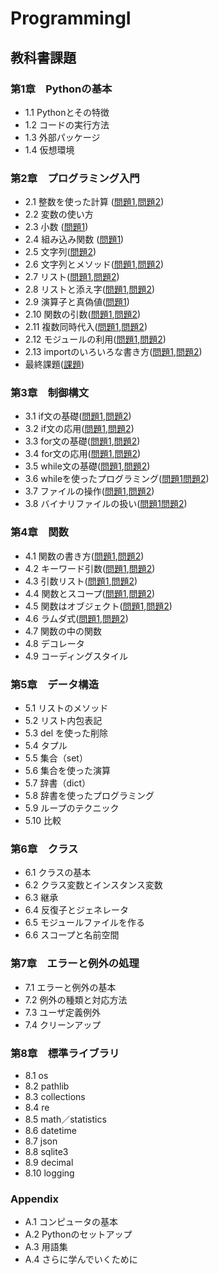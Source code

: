 # ProgrammingI
## 教科書課題
### 第1章　Pythonの基本
- 1.1 Pythonとその特徴
- 1.2 コードの実行方法
- 1.3 外部パッケージ
- 1.4 仮想環境
### 第2章　プログラミング入門
- 2.1 整数を使った計算  ([問題1](./chapter02/Q2_1_1.py),[問題2](./chapter02/Q2_1_2.py))
- 2.2 変数の使い方
- 2.3 小数 ([問題1](./chapter02/Q2_3_1.py))
- 2.4 組み込み関数 ([問題1](./chapter02/Q2_4_1.py))
- 2.5 文字列([問題2](./chapter02/Q2_5_2.py))
- 2.6 文字列とメソッド([問題1](./chapter02/Q2_6_1.py),[問題2](./chapter02/Q2_6_2.py))
- 2.7 リスト([問題1](./chapter02/Q2_7_1.py),[問題2](./chapter02/Q2_7_2.py))
- 2.8 リストと添え字([問題1](./chapter02/Q2_8_1.py),[問題2](./chapter02/Q2_8_2.py))
- 2.9 演算子と真偽値([問題1](./chapter02/Q2_9_1.py))
- 2.10 関数の引数([問題1](./chapter02/Q2_10_1.py),[問題2](./chapter02/Q2_10_2.py))
- 2.11 複数同時代入([問題1](./chapter02/Q2_11_1.py),[問題2](./chapter02/Q2_11_2.py))
- 2.12 モジュールの利用([問題1](./chapter02/Q2_12_1.py),[問題2](./chapter02/Q2_12_2.py))
- 2.13 importのいろいろな書き方([問題1](./chapter02/Q2_13_1.py),[問題2](./chapter02/Q2_13_2.py))
- 最終課題([課題](./chapter02/chaleng.py))
### 第3章　制御構文
- 3.1 if文の基礎([問題1](./chapter03/Q3_1_1.py),[問題2](./chapter03/Q3_1_2.py))
- 3.2 if文の応用([問題1](./chapter03/Q3_2_1.py),[問題2](./chapter03/Q3_2_2.py))
- 3.3 for文の基礎([問題1](./chapter03/Q3_3_1.py),[問題2](./chapter03/Q3_3_2.py))
- 3.4 for文の応用([問題1](./chapter03/Q3_4_1.py),[問題2](./chapter03/Q3_4_2.py))
- 3.5 while文の基礎([問題1](./chapter03/Q3_5_1.py),[問題2](./chapter03/Q3_5_2.py))
- 3.6 whileを使ったプログラミング([問題1](./chapter03/Q3_6_1.py)[問題2](./chapter03/Q3_6_2.py))
- 3.7 ファイルの操作([問題1](./chapter03/Q3_7_1.py),[問題2](./chapter03/Q3_7_2.py))
- 3.8 バイナリファイルの扱い([問題1](./chapter03/Q3_8_1.py)[問題2](./chapter03/Q3_8_2.py))
### 第4章　関数
- 4.1 関数の書き方([問題1](./chapter04/Q4_1_1.py),[問題2](./chapter04/Q4_1_2.py))
- 4.2 キーワード引数([問題1](./chapter04/Q4_2_1.py),[問題2](./chapter04/Q4_2_2.py))
- 4.3 引数リスト([問題1](./chapter04/Q4_3_1.py),[問題2](./chapter04/Q4_3_2.py))
- 4.4 関数とスコープ([問題1](./chapter04/Q4_4_1.py),[問題2](./chapter04/Q4_4_2.py))
- 4.5 関数はオブジェクト([問題1](./chapter04/Q4_5_1.py),[問題2](./chapter04/Q4_5_2.py))
- 4.6 ラムダ式([問題1](./chapter04/Q4_6_1.py),[問題2](./chapter04/Q4_6_2.py))
- 4.7 関数の中の関数
- 4.8 デコレータ
- 4.9 コーディングスタイル
### 第5章　データ構造
- 5.1 リストのメソッド
- 5.2 リスト内包表記
- 5.3 del を使った削除
- 5.4 タプル
- 5.5 集合（set）
- 5.6 集合を使った演算
- 5.7 辞書（dict）
- 5.8 辞書を使ったプログラミング
- 5.9 ループのテクニック
- 5.10 比較
### 第6章　クラス
- 6.1 クラスの基本
- 6.2 クラス変数とインスタンス変数
- 6.3 継承
- 6.4 反復子とジェネレータ
- 6.5 モジュールファイルを作る
- 6.6 スコープと名前空間
### 第7章　エラーと例外の処理
- 7.1 エラーと例外の基本
- 7.2 例外の種類と対応方法
- 7.3 ユーザ定義例外
- 7.4 クリーンアップ
### 第8章　標準ライブラリ
- 8.1 os
- 8.2 pathlib
- 8.3 collections
- 8.4 re
- 8.5 math／statistics
- 8.6 datetime
- 8.7 json
- 8.8 sqlite3
- 8.9 decimal
- 8.10 logging
### Appendix
- A.1 コンピュータの基本
- A.2 Pythonのセットアップ
- A.3 用語集
- A.4 さらに学んでいくために
